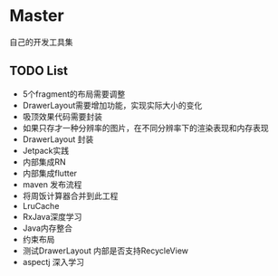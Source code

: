 # Master
自己的开发工具集
## TODO List
* 5个fragment的布局需要调整
* DrawerLayout需要增加功能，实现实际大小的变化
* 吸顶效果代码需要封装
* 如果只存才一种分辨率的图片，在不同分辨率下的渲染表现和内存表现
* DrawerLayout 封装
* Jetpack实践
* 内部集成RN
* 内部集成flutter
* maven 发布流程
* 将周饭计算器合并到此工程
* LruCache
* RxJava深度学习
* Java内存整合
* 约束布局
* 测试DrawerLayout 内部是否支持RecycleView
* aspectj 深入学习